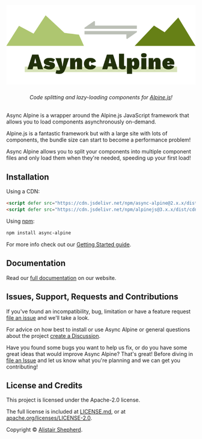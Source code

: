 

<h1 align="center"><img src="https://github.com/accudio/async-alpine/raw/main/.assets/logo.svg" alt="Async Alpine"></h1>

<p align="center">
  <em>Code splitting and lazy-loading components for <a href="https://alpinejs.dev">Alpine.js</a>!</em><br><br>
</p>

Async Alpine is a wrapper around the Alpine.js JavaScript framework that allows you to load components asynchronously on-demand.

Alpine.js is a fantastic framework but with a large site with lots of components, the bundle size can start to become a performance problem!

Async Alpine allows you to split your components into multiple component files and only load them when they're needed, speeding up your first load!

## Installation

Using a CDN:

```html
<script defer src="https://cdn.jsdelivr.net/npm/async-alpine@2.x.x/dist/async-alpine.script.js"></script>
<script defer src="https://cdn.jsdelivr.net/npm/alpinejs@3.x.x/dist/cdn.min.js"></script>
```

Using [npm](https://www.npmjs.com/package/async-alpine):

```sh
npm install async-alpine
```

For more info check out our [Getting Started guide](https://async-alpine.dev/docs/).

## Documentation

Read our [full documentation](https://async-alpine.dev/docs/) on our website.

## Issues, Support, Requests and Contributions

If you've found an incompatibility, bug, limitation or have a feature request [file an issue](https://github.com/accudio/async-alpine/issues) and we'll take a look.

For advice on how best to install or use Async Alpine or general questions about the project [create a Discussion](https://github.com/accudio/async-alpine/discussion).

Have you found some bugs you want to help us fix, or do you have some great ideas that would improve Async Alpine? That's great! Before diving in [file an Issue](https://github.com/accudio/async-alpine/issues) and let us know what you're planning and we can get you contributing!

## License and Credits

This project is licensed under the Apache-2.0 license.

The full license is included at [LICENSE.md](/accudio/async-alpine/blob/main/LICENSE.md), or at [apache.org/licenses/LICENSE-2.0](https://apache.org/licenses/LICENSE-2.0).

Copyright © [Alistair Shepherd](https://alistairshepherd.uk).
